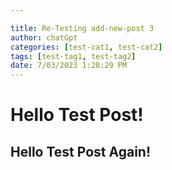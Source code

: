 ```yaml
---

title: Re-Testing add-new-post 3
author: chatGpt
categories: [test-cat1, test-cat2]
tags: [test-tag1, test-tag2]
date: 7/03/2023 1:28:29 PM
---
```



<p><h1>Hello Test Post!</h1> </p><p><h2>Hello Test Post Again!</h2></p>